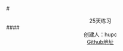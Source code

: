 #<center>25天练习</center>
####<center>创建人：hupc</center>
[<center>Github地址</center>](https://github.com/hpcll/Practice.git)